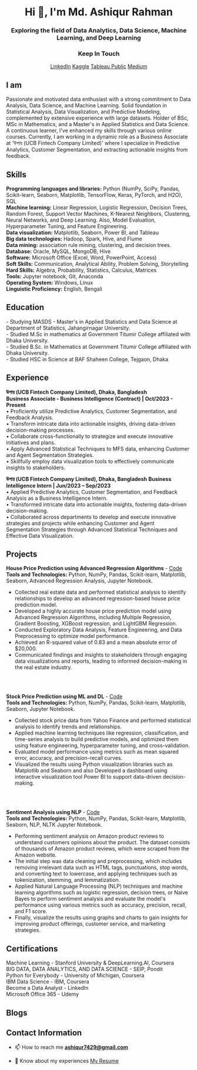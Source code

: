 

<h1 align="center">Hi 👋, I'm Md. Ashiqur Rahman</h1>

<!---===============================================================================================================================================---> 

<h3 align="center">Exploring the field of Data Analytics, Data Science, Machine Learning, and Deep Learning</h3>

<!---================================================================================================================================================---> 

<h3 align="center">Keep In Touch</h3>
<p align="center">
<a href="https://linkedin.com/in/ashiqur0202" target="_blank">LinkedIn</a>
<a href="https://kaggle.com/ashiqur0202" target="_blank">Kaggle</a>
<a href="https://public.tableau.com/app/profile/ashiqur0202" target="_blank">Tableau Public</a>
<a href="https://medium.com/@ashiqurrahman_" target="_blank">Medium</a>
</p>

<!---================================================================================================================================================---> 

<h2>I am </h2>
Passionate and motivated data enthusiast with a strong commitment to Data Analysis, Data Science, and Machine Learning. Solid foundation in Statistical Analysis, Data Visualization, and Predictive Modeling, complemented by extensive experience with large datasets. Holder of BSc, MSc in Mathematics, and a Master's in Applied Statistics and Data Science. A continuous learner, I've enhanced my skills through various online courses. Currently, I am working in a dynamic role as a Business Associate at 'উপায় (UCB Fintech Company Limited)' where I specialize in Predictive Analytics, Customer Segmentation, and extracting actionable insights from feedback.



<!---================================================================================================================================================---> 

<h2>Skills</h2>
<p>
  <b>Programming languages and libraries:</b>  Python (NumPy, SciPy, Pandas, Scikit-learn, Seaborn, Matplotlib, TensorFlow, Keras, PyTorch, and H2O), SQL<br>
  <b>Machine learning:</b>  Linear Regression, Logistic Regression, Decision Trees, Random Forest, Support Vector Machines, K-Nearest Neighbors, Clustering, Neural Networks, and Deep Learning. Also, Model Evaluation, Hyperparameter Tuning, and Feature Engineering.<br>
  <b>Data visualization:</b> Matplotlib, Seaborn, Power BI, and Tableau<br>
  <b>Big data technologies:</b> Hadoop, Spark, Hive, and Flume<br>
  <b>Data mining:</b> association rule mining, clustering, and decision trees.<br>
  <b>Database:</b> Oracle, MySQL, MongoDB, Hive<br>
  <b>Software:</b> Microsoft Office (Excel, Word, PowerPoint, Access) <br>
  <b>Soft Skills:</b> Communication, Analytical Ability, Problem Solving, Storytelling <br>
  <b>Hard Skills:</b></b> Algebra, Probability, Statistics, Calculus, Matrices<br>
  <b>Tools:</b> Jupyter notebook, Git, Anaconda <br>
  <b>Operating System:</b> Windows, Linux <br>
  <b>Linguistic Proficiency:</b> English, Bengali<br>
</p>

<!---================================================================================================================================================--->

<h2>Education </h2>
- Studying MASDS - Master's in Applied Statistics and Data Science at Department of Statistics, Jahangirnagar University.<br>
- Studied M.Sc in mathematics at Government Titumir College affiliated with Dhaka University.<br>
- Studied B.Sc. in Mathematics at Government Titumir College affiliated with Dhaka University.<br>
- Studied HSC in Science at BAF Shaheen College, Tejgaon, Dhaka
<!---================================================================================================================================================---> 

<h2>Experience</h2>


<b>উপায় (UCB Fintech Company Limited), Dhaka, Bangladesh</b> <br>
<b>Business Associate - Business Intelligence (Contract) | Oct/2023 - Present </b> <br>
• Proficiently utilize Predictive Analytics, Customer Segmentation, and Feedback Analysis.<br>
• Transform intricate data into actionable insights, driving data-driven decision-making processes.<br>
• Collaborate cross-functionally to strategize and execute innovative initiatives and plans.<br>
• Apply Advanced Statistical Techniques to MFS data, enhancing Customer and Agent Segmentation Strategies.<br>
• Skillfully employ data visualization tools to effectively communicate insights to stakeholders.<br>


<b>উপায় (UCB Fintech Company Limited), Dhaka, Bangladesh</b> <be>
<b>Business Intelligence Intern | Jun/2023 – Sep/2023 </b><br>
• Applied Predictive Analytics, Customer Segmentation, and Feedback Analysis as a Business Intelligence Intern.<br>
• Transformed intricate data into actionable insights, fostering data-driven decision-making.<br>
• Collaborated across departments to develop and execute innovative strategies and projects while enhancing Customer and Agent<br>
Segmentation Strategies through Advanced Statistical Techniques and Effective Data Visualization.<br>
<!---================================================================================================================================================---> 


<h2 align="left">Projects</h2>

<b>House Price Prediction using Advanced Regression Algorithms</b> - [Code](https://github.com/ashiqur0202/House-Price-Prediction)<br>
<b>Tools and Technologies:</b> Python, NumPy, Pandas, Scikit-learn, Matplotlib, Seaborn, Advanced Regression Analysis, Jupyter Notebook.<br>
- Collected real estate data and performed statistical analysis to identify relationships to develop an advanced regression-based house price prediction model.<br>
- Developed a highly accurate house price prediction model using Advanced Regression Algorithms, including Multiple Regression, Gradient Boosting, XGBoost regression, and LightGBM Regression. <br>
- Conducted Exploratory Data Analysis, Feature Engineering, and Data Preprocessing to optimize model performance.<br>
- Achieved an R-squared value of 0.83 and a mean absolute error of $20,000. <br>
- Communicated findings and insights to stakeholders through engaging data visualizations and reports, leading to informed decision-making in the real estate industry.<br>

<br>
<br>


<b>Stock Price Prediction using ML and DL</b> - [Code](https://github.com/ashiqur0202/Stock-Price-Prediction)<br>
<b>Tools and Technologies:</b> Python, NumPy, Pandas, Scikit-learn, Matplotlib, Seaborn, Jupyter Notebook.<br>
- Collected stock price data from Yahoo Finance and performed statistical analysis to identify trends and relationships. <br>
- Applied machine learning techniques like regression, classification, and time-series analysis to build predictive models, and optimized them using feature engineering, hyperparameter tuning, and cross-validation. <br>
- Evaluated model performance using metrics such as mean squared error, accuracy, and precision-recall curves.<br>
- Visualized the results using Python visualization libraries such as Matplotlib and Seaborn and also Developed a dashboard using interactive visualization tool Power BI to support data-driven decision-making.<br>


<br>
<br>

<b>Sentiment Analysis using NLP</b> - [Code](https://github.com/ashiqur0202/Sentiment-Analysis)<br>
<b>Tools and Technologies:</b> Python, NumPy, Pandas, Scikit-learn, Matplotlib, Seaborn, NLP, NLTK Jupyter Notebook.<br>
- Performing sentiment analysis on Amazon product reviews to understand customers opinions about the product. The dataset consists of thousands of Amazon product reviews, which were scraped from the Amazon website.<br>
- The initial step was data cleaning and preprocessing, which includes removing irrelevant data such as HTML tags, punctuations, stop words, and converting text to lowercase, and applying techniques such as tokenization, stemming, and lemmatization.<br>
- Applied Natural Language Processing (NLP) techniques and machine learning algorithms such as logistic regression, decision trees, or Naive Bayes to perform sentiment analysis and evaluate the model's performance using various metrics such as accuracy, precision, recall, and F1 score.<br>
- Finally, visualize the results using graphs and charts to gain insights for improving product offerings, customer service, and marketing strategies.<br>



<!---================================================================================================================================================---> 


<h2 align="left">Certifications</h2>
<p>
  Machine Learning - Stanford University & DeepLearning.AI, Coursera <br>
 	BIG DATA, DATA ANALYTICS, AND DATA SCIENCE - SEIP, Pondit 			<br>
 	Python for Everybody - University of Michigan, Coursera 			<br>
 	IBM Data Science - IBM, Coursera 										    <br>
 	Become a Data Analyst - LinkedIn 										<br>
 	Microsoft Office 365 - Udemy 										 <br>
</p>



<!---================================================================================================================================================---> 

<h2 align="left">Blogs</h2>

<!---================================================================================================================================================---> 

<h2 align="left">Contact Information</h2>

<!---================================================================================================================================================---> 

- 📫 How to reach me **ashiqur7429@gmail.com**

- 📄 Know about my experiences [My Resume](#)


<!---===============================================================================================================================================---> 
